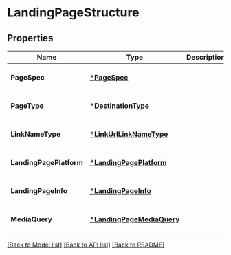 # LandingPageStructure

## Properties
Name | Type | Description | Notes
------------ | ------------- | ------------- | -------------
**PageSpec** | [***PageSpec**](page_spec.md) |  | [optional] [default to null]
**PageType** | [***DestinationType**](DestinationType.md) |  | [optional] [default to null]
**LinkNameType** | [***LinkUrlLinkNameType**](LinkUrlLinkNameType.md) |  | [optional] [default to null]
**LandingPagePlatform** | [***LandingPagePlatform**](LandingPagePlatform.md) |  | [optional] [default to null]
**LandingPageInfo** | [***LandingPageInfo**](landing_page_info.md) |  | [optional] [default to null]
**MediaQuery** | [***LandingPageMediaQuery**](landing_page_media_query.md) |  | [optional] [default to null]

[[Back to Model list]](../README.md#documentation-for-models) [[Back to API list]](../README.md#documentation-for-api-endpoints) [[Back to README]](../README.md)


